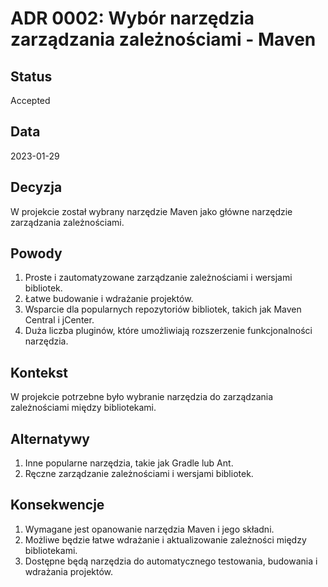 # ADR 0002: Wybór narzędzia zarządzania zależnościami - Maven

## Status
Accepted

## Data
2023-01-29

## Decyzja
W projekcie został wybrany narzędzie Maven jako główne narzędzie zarządzania zależnościami.

## Powody
1. Proste i zautomatyzowane zarządzanie zależnościami i wersjami bibliotek.
2. Łatwe budowanie i wdrażanie projektów.
3. Wsparcie dla popularnych repozytoriów bibliotek, takich jak Maven Central i jCenter.
4. Duża liczba pluginów, które umożliwiają rozszerzenie funkcjonalności narzędzia.

## Kontekst
W projekcie potrzebne było wybranie narzędzia do zarządzania zależnościami między bibliotekami.

## Alternatywy
1. Inne popularne narzędzia, takie jak Gradle lub Ant.
2. Ręczne zarządzanie zależnościami i wersjami bibliotek.

## Konsekwencje
1. Wymagane jest opanowanie narzędzia Maven i jego składni.
2. Możliwe będzie łatwe wdrażanie i aktualizowanie zależności między bibliotekami.
3. Dostępne będą narzędzia do automatycznego testowania, budowania i wdrażania projektów.